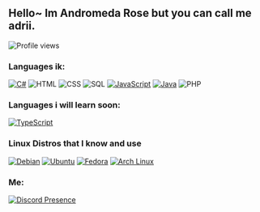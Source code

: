 ## Hello~ Im Andromeda Rose but you can call me adrii.
![Profile views](https://komarev.com/ghpvc/?username=HTTP-Requests&color=edb8ff)

### Languages ik:

[![C#](https://img.shields.io/badge/-C%23-141414?style=flat&logo=csharp)](https://docs.microsoft.com/en-us/dotnet/csharp/)
![HTML](https://img.shields.io/badge/-HTML-141414?style=flat&logo=html5)
![CSS](https://img.shields.io/badge/-CSS-141414?style=flat&logo=css3)
![SQL](https://img.shields.io/badge/-SQL-141414?style=flat&logo=postgresql)
[![JavaScript](https://img.shields.io/badge/-JavaScript-141414?style=flat&logo=javascript)](https://www.javascript.com/)
[![Java](https://img.shields.io/badge/-Java-141414?style=flat&logo=openjdk)](https://adoptium.net/)
![PHP](https://img.shields.io/badge/php-141414?style=flat&logo=postgresql)

### Languages i will learn soon:
[![TypeScript](https://img.shields.io/badge/-TypeScript-141414?style=flat&logo=typescript)](https://www.typescriptlang.org/)

### Linux Distros that I know and use
[![Debian](https://img.shields.io/badge/-Debian-141414?style=flat&logo=debian)](https://www.debian.org/)
[![Ubuntu](https://img.shields.io/badge/-Ubuntu-141414?style=flat&logo=ubuntu)](https://ubuntu.com/)
[![Fedora](https://img.shields.io/badge/-Fedora-141414?style=flat&logo=fedora)](https://getfedora.org/)
[![Arch Linux](https://img.shields.io/badge/-Arch-141414?style=flat&logo=archlinux)](https://archlinux.org/)

### Me:

[![Discord Presence](https://lanyard.cnrad.dev/api/919345901498138664)](https://discord.com/users/919345901498138664)
